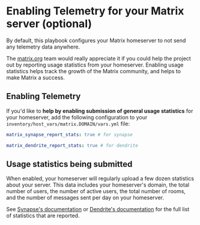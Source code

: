 # Enabling Telemetry for your Matrix server (optional)

By default, this playbook configures your Matrix homeserver to not send any telemetry data anywhere.

The [matrix.org](https://matrix.org) team would really appreciate it if you could help the project out by reporting
usage statistics from your homeserver. Enabling usage statistics helps track the
growth of the Matrix community, and helps to make Matrix a success.


## Enabling Telemetry

If you'd like to **help by enabling submission of general usage statistics** for your homeserver, add the following configuration to your `inventory/host_vars/matrix.DOMAIN/vars.yml` file:

```yaml
matrix_synapse_report_stats: true # for synapse

matrix_dendrite_report_stats: true # for dendrite
```


## Usage statistics being submitted

When enabled, your homeserver will regularly upload a few dozen statistics about your server.
This data includes your homeserver's domain, the total number of users, the number of active
users, the total number of rooms, and the number of messages sent per day on your homeserver.

See [Synapse's documentation](https://github.com/element-hq/synapse/blob/develop/docs/usage/administration/monitoring/reporting_homeserver_usage_statistics.md#available-statistics) or [Dendrite's documentation](https://github.com/matrix-org/dendrite/blob/main/docs/FAQ.md#what-is-being-reported-when-enabling-phone-home-statistics)
for the full list of statistics that are reported.
